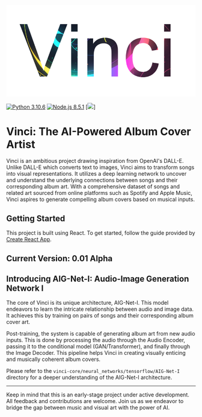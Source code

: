 ![Alt text](https://github.com/Jazzamat/Vinci/blob/main/misc/VinciLogo.png)

[![Python 3.10.6](https://img.shields.io/badge/python-3.10.6-blue)](https://www.python.org/downloads/release/python-3106/)
[![Node.js 8.5.1](https://img.shields.io/badge/Node.js-8.5.1-green)](https://nodejs.org/docs/latest-v8.x/api/documentation.html)
[![](https://dcbadge.vercel.app/api/shield/BOTID?bot=true)]
# Vinci: The AI-Powered Album Cover Artist

Vinci is an ambitious project drawing inspiration from OpenAI's DALL-E. Unlike DALL-E which converts text to images, Vinci aims to transform songs into visual representations. It utilizes a deep learning network to uncover and understand the underlying connections between songs and their corresponding album art. With a comprehensive dataset of songs and related art sourced from online platforms such as Spotify and Apple Music, Vinci aspires to generate compelling album covers based on musical inputs.

## Getting Started

This project is built using React. To get started, follow the guide provided by [Create React App](https://create-react-app.dev/docs/getting-started/).

## Current Version: 0.01 Alpha

## Introducing AIG-Net-I: Audio-Image Generation Network I

The core of Vinci is its unique architecture, AIG-Net-I. This model endeavors to learn the intricate relationship between audio and image data. It achieves this by training on pairs of songs and their corresponding album cover art. 

Post-training, the system is capable of generating album art from new audio inputs. This is done by processing the audio through the Audio Encoder, passing it to the conditional model (GAN/Transformer), and finally through the Image Decoder. This pipeline helps Vinci in creating visually enticing and musically coherent album covers. 

Please refer to the `vinci-core/neural_networks/tensorflow/AIG-Net-I` directory for a deeper understanding of the AIG-Net-I architecture.

---

Keep in mind that this is an early-stage project under active development. All feedback and contributions are welcome. Join us as we endeavor to bridge the gap between music and visual art with the power of AI.
